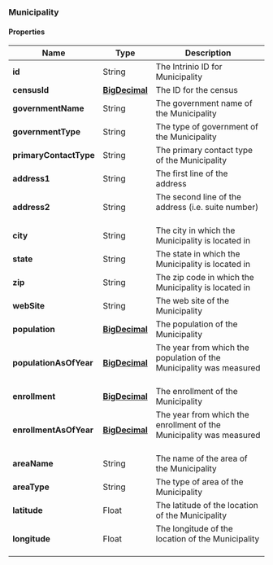 
[//]: # (CLASS:Municipality)

[//]: # (KIND:object)

### Municipality

#### Properties

[//]: # (START_DEFINITION)

Name | Type | Description
------------ | ------------- | -------------
**id** | String | The Intrinio ID for Municipality &nbsp;
**censusId** | [**BigDecimal**](BigDecimal.md) | The ID for the census &nbsp;
**governmentName** | String | The government name of the Municipality &nbsp;
**governmentType** | String | The type of government of the Municipality &nbsp;
**primaryContactType** | String | The primary contact type of the Municipality &nbsp;
**address1** | String | The first line of the address &nbsp;
**address2** | String | The second line of the address (i.e. suite number) &nbsp;
**city** | String | The city in which the Municipality is located in &nbsp;
**state** | String | The state in which the Municipality is located in &nbsp;
**zip** | String | The zip code in which the Municipality is located in &nbsp;
**webSite** | String | The web site of the Municipality &nbsp;
**population** | [**BigDecimal**](BigDecimal.md) | The population of the Municipality &nbsp;
**populationAsOfYear** | [**BigDecimal**](BigDecimal.md) | The year from which the population of the Municipality was measured &nbsp;
**enrollment** | [**BigDecimal**](BigDecimal.md) | The enrollment of the Municipality &nbsp;
**enrollmentAsOfYear** | [**BigDecimal**](BigDecimal.md) | The year from which the enrollment of the Municipality was measured &nbsp;
**areaName** | String | The name of the area of the Municipality &nbsp;
**areaType** | String | The type of area of the Municipality &nbsp;
**latitude** | Float | The latitude of the location of the Municipality &nbsp;
**longitude** | Float | The longitude of the location of the Municipality &nbsp;

[//]: # (END_DEFINITION)


[//]: # (CONTAINED_CLASS:BigDecimal)


[//]: # (CONTAINED_CLASS:BigDecimal)


[//]: # (CONTAINED_CLASS:BigDecimal)


[//]: # (CONTAINED_CLASS:BigDecimal)


[//]: # (CONTAINED_CLASS:BigDecimal)





